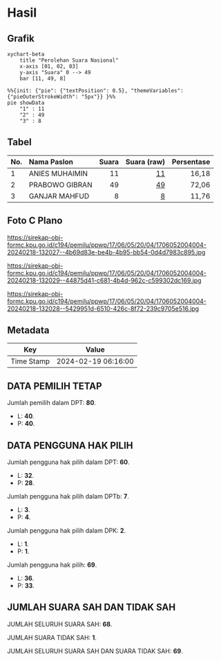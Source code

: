 # Hasil

## Grafik

```mermaid
xychart-beta
    title "Perolehan Suara Nasional"
    x-axis [01, 02, 03]
    y-axis "Suara" 0 --> 49
    bar [11, 49, 8]
```

```mermaid
%%{init: {"pie": {"textPosition": 0.5}, "themeVariables": {"pieOuterStrokeWidth": "5px"}} }%%
pie showData
    "1" : 11
    "2" : 49
    "3" : 8
```

## Tabel

| No. | Nama Paslon    | Suara | Suara (raw) | Persentase |
|:--- |:-------------- | -----:| -----------:| ----------:|
| 1   | ANIES MUHAIMIN | 11    | [11][p-1]   | 16,18      |
| 2   | PRABOWO GIBRAN | 49    | [49][p-2]   | 72,06      |
| 3   | GANJAR MAHFUD  | 8     | [8][p-3]    | 11,76      |


[p-1]: https://github.com/gigit-pemilu/pemilu-2024/blob/main/pilpres/hitung-suara/sub/17-bengkulu/sub/06-muko-muko/sub/05-ipuh/sub/2004-air-buluh/sub/004-tps/sub/paslon-1.txt
[p-2]: https://github.com/gigit-pemilu/pemilu-2024/blob/main/pilpres/hitung-suara/sub/17-bengkulu/sub/06-muko-muko/sub/05-ipuh/sub/2004-air-buluh/sub/004-tps/sub/paslon-2.txt
[p-3]: https://github.com/gigit-pemilu/pemilu-2024/blob/main/pilpres/hitung-suara/sub/17-bengkulu/sub/06-muko-muko/sub/05-ipuh/sub/2004-air-buluh/sub/004-tps/sub/paslon-3.txt

## Foto C Plano

https://sirekap-obj-formc.kpu.go.id/c194/pemilu/ppwp/17/06/05/20/04/1706052004004-20240218-132027--4b69d83e-be4b-4b95-bb54-0d4d7983c895.jpg

https://sirekap-obj-formc.kpu.go.id/c194/pemilu/ppwp/17/06/05/20/04/1706052004004-20240218-132029--44875d41-c681-4b4d-962c-c599302dc169.jpg

https://sirekap-obj-formc.kpu.go.id/c194/pemilu/ppwp/17/06/05/20/04/1706052004004-20240218-132028--5429951d-6510-426c-8f72-239c9705e516.jpg


## Metadata

| Key        | Value               |
| ---------- | ------------------- |
| Time Stamp | 2024-02-19 06:16:00 |


## DATA PEMILIH TETAP

Jumlah pemilih dalam DPT: **80**.
 * L: **40**.
 * P: **40**.

## DATA PENGGUNA HAK PILIH

Jumlah pengguna hak pilih dalam DPT: **60**.
 * L: **32**.
 * P: **28**.

Jumlah pengguna hak pilih dalam DPTb: **7**.
 * L: **3**.
 * P: **4**.

Jumlah pengguna hak pilih dalam DPK: **2**.
 * L: **1**.
 * P: **1**.

Jumlah pengguna hak pilih: **69**.
 * L: **36**.
 * P: **33**.

## JUMLAH SUARA SAH DAN TIDAK SAH

JUMLAH SELURUH SUARA SAH: **68**.

JUMLAH SUARA TIDAK SAH: **1**.

JUMLAH SELURUH SUARA SAH DAN SUARA TIDAK SAH: **69**.


